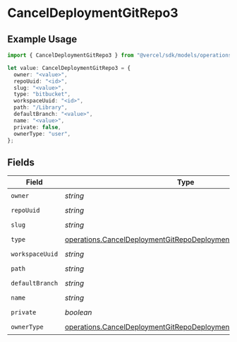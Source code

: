 # CancelDeploymentGitRepo3

## Example Usage

```typescript
import { CancelDeploymentGitRepo3 } from "@vercel/sdk/models/operations/canceldeployment.js";

let value: CancelDeploymentGitRepo3 = {
  owner: "<value>",
  repoUuid: "<id>",
  slug: "<value>",
  type: "bitbucket",
  workspaceUuid: "<id>",
  path: "/Library",
  defaultBranch: "<value>",
  name: "<value>",
  private: false,
  ownerType: "user",
};
```

## Fields

| Field                                                                                                                                            | Type                                                                                                                                             | Required                                                                                                                                         | Description                                                                                                                                      |
| ------------------------------------------------------------------------------------------------------------------------------------------------ | ------------------------------------------------------------------------------------------------------------------------------------------------ | ------------------------------------------------------------------------------------------------------------------------------------------------ | ------------------------------------------------------------------------------------------------------------------------------------------------ |
| `owner`                                                                                                                                          | *string*                                                                                                                                         | :heavy_check_mark:                                                                                                                               | N/A                                                                                                                                              |
| `repoUuid`                                                                                                                                       | *string*                                                                                                                                         | :heavy_check_mark:                                                                                                                               | N/A                                                                                                                                              |
| `slug`                                                                                                                                           | *string*                                                                                                                                         | :heavy_check_mark:                                                                                                                               | N/A                                                                                                                                              |
| `type`                                                                                                                                           | [operations.CancelDeploymentGitRepoDeploymentsResponseType](../../models/operations/canceldeploymentgitrepodeploymentsresponsetype.md)           | :heavy_check_mark:                                                                                                                               | N/A                                                                                                                                              |
| `workspaceUuid`                                                                                                                                  | *string*                                                                                                                                         | :heavy_check_mark:                                                                                                                               | N/A                                                                                                                                              |
| `path`                                                                                                                                           | *string*                                                                                                                                         | :heavy_check_mark:                                                                                                                               | N/A                                                                                                                                              |
| `defaultBranch`                                                                                                                                  | *string*                                                                                                                                         | :heavy_check_mark:                                                                                                                               | N/A                                                                                                                                              |
| `name`                                                                                                                                           | *string*                                                                                                                                         | :heavy_check_mark:                                                                                                                               | N/A                                                                                                                                              |
| `private`                                                                                                                                        | *boolean*                                                                                                                                        | :heavy_check_mark:                                                                                                                               | N/A                                                                                                                                              |
| `ownerType`                                                                                                                                      | [operations.CancelDeploymentGitRepoDeploymentsResponseOwnerType](../../models/operations/canceldeploymentgitrepodeploymentsresponseownertype.md) | :heavy_check_mark:                                                                                                                               | N/A                                                                                                                                              |